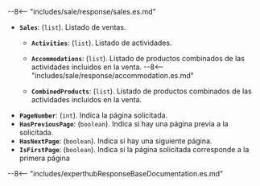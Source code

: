 ﻿
--8<-- "includes/sale/response/sales.es.md"

- **``Sales``**: (``list``). Listado de ventas.
    - **``Activities``**: (``list``). Listado de actividades.
        
    - **``Accommodations``**: (``list``). Listado de productos combinados de las actividades incluidos en la venta.
          --8<-- "includes/sale/response/accommodation.es.md"    
    - **``CombinedProducts``**: (``list``). Listado de productos combinados de las actividades incluidos en la venta.
- **``PageNumber``**: (``int``). Indica la página solicitada.
- **``HasPreviousPage``**: (``boolean``). Indica si hay una página previa a la solicitada.
- **``HasNextPage``**: (``boolean``). Indica si hay una siguiente página.
- **``IsFirstPage``**: (``boolean``). Indica si la página solicitada corresponde a la primera página

--8<-- "includes/experthubResponseBaseDocumentation.es.md"